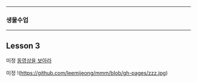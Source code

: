 ___
### 생물수업
___

## Lesson 3  

미정 [동영상을 보아라](https://www.youtube.com/watch?v=nWLr02uYpJo)

미정 !(https://github.com/leemijeong/mmm/blob/gh-pages/zzz.jpg)

